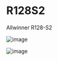 # R128S2
Allwinner R128-S2

![image](https://github.com/ESP32DE/R128S2/assets/16070445/e2dfae6a-2f40-492f-931d-09b8a14f8887)


![image](https://github.com/ESP32DE/R128S2/assets/16070445/73593f59-4a86-4924-8818-3f9c5215cea2)


